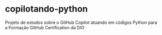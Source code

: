 # copilotando-python
Projeto de estudos sobre o GitHub Copilot atuando em códigos Python para a Formação GitHub Certification da DIO
